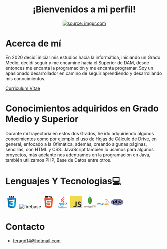<h1 align="center">¡Bienvenidos a mi perfil!</h1>
<p align="center">
  <a href="https://imgur.com/xyWYmYc"><img src="https://i.imgur.com/xyWYmYc.png" title="source: imgur.com" /></a>
</p>

<h1>Acerca de mí</h1>

En 2020 decidí iniciar mis estudios hacia la informática, iniciando un Grado Medio, decidí seguir y me encaminé hacia el Superior de DAM, desde entonces me encanta la programación y me encanta programar. Soy un apasionado desarrollador en camino de seguir aprendiendo y desarrollando mis conocimientos.

[Curriculum Vitae](cvfernandoguerra.pdf)


<h1>Conocimientos adquiridos en Grado Medio y Superior</h1>

Durante mi trayectoria en estos dos Grados, he ido adquiriendo algunos conocimientos como por ejemplo el uso de Hojas de Cálculo de Drive, en general, enfocado a la Ofimática, además, creando algunas páginas, sencillas, con HTML y CSS. JavaScript también lo usamos para algunos proyectos, más adelante nos adentramos en la programación en Java, también utilizamos PHP, Base de Datos entre otros.

<h1>Lenguajes Y Tecnologias💻</h1> 

<p align="left"><img src="https://raw.githubusercontent.com/devicons/devicon/master/icons/css3/css3-original-wordmark.svg" alt="css3" width="40" height="40"/> <img src="https://www.vectorlogo.zone/logos/firebase/firebase-icon.svg" alt="firebase" width="40" height="40"/> <img src="https://raw.githubusercontent.com/devicons/devicon/master/icons/html5/html5-original-wordmark.svg" alt="html5" width="40" height="40"/> <img src="https://raw.githubusercontent.com/devicons/devicon/master/icons/java/java-original.svg" alt="java" width="40" height="40"/> <img src="https://raw.githubusercontent.com/devicons/devicon/master/icons/javascript/javascript-original.svg" alt="javascript" width="40" height="40"/> <img src="https://raw.githubusercontent.com/devicons/devicon/master/icons/mongodb/mongodb-original-wordmark.svg" alt="mongodb" width="40" height="40"/> <img src="https://raw.githubusercontent.com/devicons/devicon/master/icons/mysql/mysql-original-wordmark.svg" alt="mysql" width="40" height="40"/> <img src="https://raw.githubusercontent.com/devicons/devicon/master/icons/php/php-original.svg" alt="php" width="40" height="40"/> </p>

<h1>Contacto</h1>

- feragd14@hotmail.com

